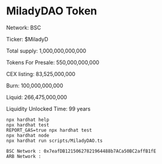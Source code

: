 # MiladyDAO Token

Network: BSC

Ticker: $MiladyD

Total supply: 1,000,000,000,000

Tokens For Presale: 550,000,000,000

CEX listing: 83,525,000,000

Burn: 100,000,000,000

Liquid: 266,475,000,000

Liquidity Unlocked Time: 99 years

```shell
npx hardhat help
npx hardhat test
REPORT_GAS=true npx hardhat test
npx hardhat node
npx hardhat run scripts/MiladyDAO.ts
```
```shell
BSC Network : 0x7eafDB12150627821964488b7ACa50BC2affB1fE
ARB Network :
```

